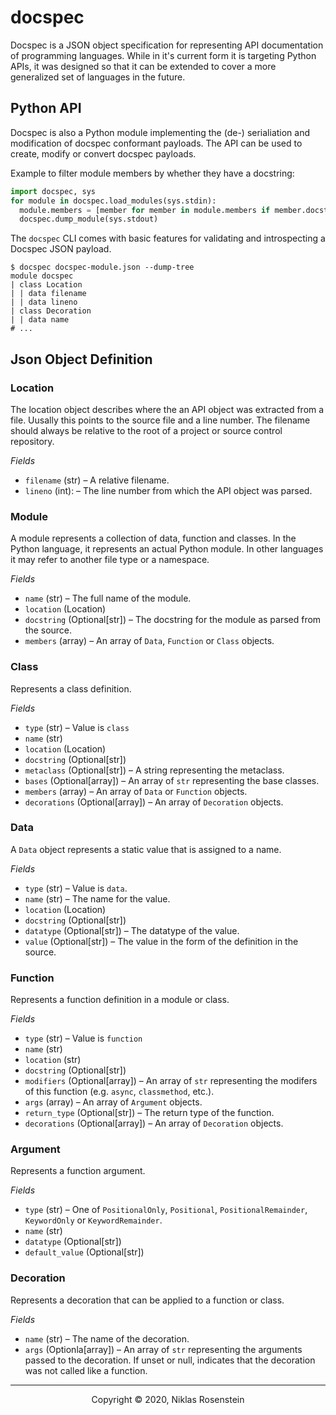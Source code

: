 # docspec

Docspec is a JSON object specification for representing API documentation of
programming languages. While in it's current form it is targeting Python APIs,
it was designed so that it can be extended to cover a more generalized set of
languages in the future.

## Python API

Docspec is also a Python module implementing the (de-) serialiation and
modification of docspec conformant payloads. The API can be used to create,
modify or convert docspec payloads.

Example to filter module members by whether they have a docstring:

```py
import docspec, sys
for module in docspec.load_modules(sys.stdin):
  module.members = [member for member in module.members if member.docstring]
  docspec.dump_module(sys.stdout)
```

The `docspec` CLI comes with basic features for validating and introspecting
a Docspec JSON payload.

```
$ docspec docspec-module.json --dump-tree
module docspec
| class Location
| | data filename
| | data lineno
| class Decoration
| | data name
# ...
```

## Json Object Definition

### Location

The location object describes where the an API object was extracted from a
file. Uusally this points to the source file and a line number. The filename
should always be relative to the root of a project or source control repository.

_Fields_

* `filename` (str) &ndash; A relative filename.
* `lineno` (int): &ndash; The line number from which the API object was parsed.

### Module

A module represents a collection of data, function and classes. In the Python
language, it represents an actual Python module. In other languages it may
refer to another file type or a namespace.

_Fields_

* `name` (str) &ndash; The full name of the module.
* `location` (Location)
* `docstring` (Optional[str]) &ndash; The docstring for the module as parsed
  from the source.
* `members` (array) &ndash; An array of `Data`, `Function` or `Class` objects.

### Class

Represents a class definition.

_Fields_

* `type` (str) &ndash; Value is `class`
* `name` (str)
* `location` (Location)
* `docstring` (Optional[str])
* `metaclass` (Optional[str]) &ndash; A string representing the metaclass.
* `bases` (Optional[array]) &ndash; An array of `str` representing the base classes.
* `members` (array) &ndash; An array of `Data` or `Function` objects.
* `decorations` (Optional[array]) &ndash; An array of `Decoration` objects.

### Data

A `Data` object represents a static value that is assigned to a name.

_Fields_

* `type` (str) &ndash; Value is `data`.
* `name` (str) &ndash; The name for the value.
* `location` (Location)
* `docstring` (Optional[str])
* `datatype` (Optional[str]) &ndash; The datatype of the value.
* `value` (Optional[str]) &ndash; The value in the form of the definition
  in the source.

### Function

Represents a function definition in a module or class.

_Fields_

* `type` (str) &ndash; Value is `function`
* `name` (str)
* `location` (str)
* `docstring` (Optional[str])
* `modifiers` (Optional[array]) &ndash; An array of `str` representing the modifers
  of this function (e.g. `async`, `classmethod`, etc.).
* `args` (array) &ndash; An array of `Argument` objects.
* `return_type` (Optional[str]) &ndash; The return type of the function.
* `decorations` (Optional[array]) &ndash; An array of `Decoration` objects.

### Argument

Represents a function argument.

_Fields_

* `type` (str) &ndash; One of `PositionalOnly`, `Positional`,
  `PositionalRemainder`, `KeywordOnly` or `KeywordRemainder`.
* `name` (str)
* `datatype` (Optional[str])
* `default_value` (Optional[str])

### Decoration

Represents a decoration that can be applied to a function or class.

_Fields_

* `name` (str) &ndash; The name of the decoration.
* `args` (Optionla[array]) &ndash; An array of `str` representing the arguments
  passed to the decoration. If unset or null, indicates that the decoration was
  not called like a function.

---

<p align="center">Copyright &copy; 2020, Niklas Rosenstein</p>
